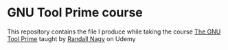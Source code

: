# GNU Tool Prime course

This repository contains the file I produce while taking the course [The GNU Tool Prime](https://www.udemy.com/the-gnu-tool-primer/learn/v4/overview) taught by [Randall Nagy](https://www.udemy.com/user/randallnagy2/)
on Udemy 
